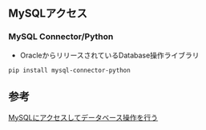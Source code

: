 ## MySQLアクセス
### MySQL Connector/Python
- OracleからリリースされているDatabase操作ライブラリ

```shell
pip install mysql-connector-python
```


## 参考
[MySQLにアクセスしてデータベース操作を行う](https://hibiki-press.tech/python/connector_python/2239)

